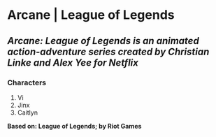 # Arcane | League of Legends


*Arcane: League of Legends is an animated action-adventure series created by Christian Linke and Alex Yee for Netflix*
---
### Characters
1. Vi
2. Jinx
3. Caitlyn

**Based on: League of Legends; by Riot Games**
